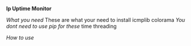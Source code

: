 **Ip Uptime Monitor**

*What you need*
These are what your need to install
icmplib
colorama
*You dont need to use pip for these*
time
threading

*How to use*
